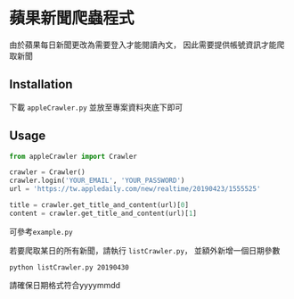 # 蘋果新聞爬蟲程式
由於蘋果每日新聞更改為需要登入才能閱讀內文，
因此需要提供帳號資訊才能爬取新聞
## Installation
下載 `appleCrawler.py` 並放至專案資料夾底下即可
## Usage
```python
from appleCrawler import Crawler

crawler = Crawler()
crawler.login('YOUR_EMAIL', 'YOUR_PASSWORD')
url = 'https://tw.appledaily.com/new/realtime/20190423/1555525'

title = crawler.get_title_and_content(url)[0]
content = crawler.get_title_and_content(url)[1]
```

可參考`example.py`

若要爬取某日的所有新聞，請執行 `listCrawler.py`，
並額外新增一個日期參數
```
python listCrawler.py 20190430
```
請確保日期格式符合yyyymmdd
